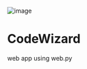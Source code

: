 ![image](https://user-images.githubusercontent.com/45018986/150326187-14787521-165c-41d9-a35e-e966256e3f98.png)

# CodeWizard
web app using web.py
